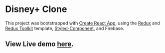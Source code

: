 # Disney+ Clone

This project was bootstrapped with [Create React App](https://github.com/facebook/create-react-app), using the [Redux](https://redux.js.org/) and [Redux Toolkit](https://redux-toolkit.js.org/) template, [Styled-Component](https://styled-components.com/), and Firebase.

## View Live demo [here](https://ahj-disney-clone.web.app/).

